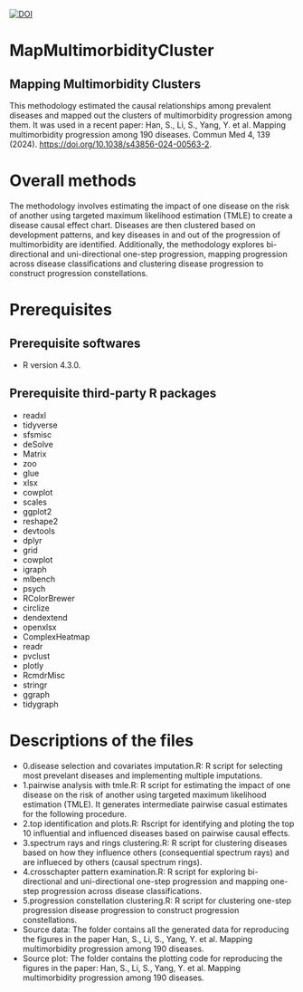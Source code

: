 [![DOI](https://zenodo.org/badge/743379362.svg)](https://zenodo.org/doi/10.5281/zenodo.11479811)
# MapMultimorbidityCluster
## Mapping Multimorbidity Clusters
This methodology estimated the causal relationships among prevalent diseases and mapped out the clusters of multimorbidity progression among them. It was used in a recent paper: Han, S., Li, S., Yang, Y. et al. Mapping multimorbidity progression among 190 diseases. Commun Med 4, 139 (2024). https://doi.org/10.1038/s43856-024-00563-2.

# Overall methods

The methodology involves estimating the impact of one disease on the risk of another using targeted maximum likelihood estimation (TMLE) to create a disease causal effect chart. Diseases are then clustered based on development patterns, and key diseases in and out of the progression of multimorbidity are identified. Additionally, the methodology explores bi-directional and uni-directional one-step progression, mapping progression across disease classifications and clustering disease progression to construct progression constellations.

# Prerequisites
## Prerequisite softwares 
* R version 4.3.0.
## Prerequisite third-party R packages
* readxl
* tidyverse
* sfsmisc
* deSolve
* Matrix
* zoo
* glue
* xlsx
* cowplot
* scales
* ggplot2
* reshape2
* devtools
* dplyr
* grid
* cowplot
* igraph
* mlbench
* psych
* RColorBrewer
* circlize
* dendextend
* openxlsx
* ComplexHeatmap
* readr
* pvclust
* plotly
* RcmdrMisc
* stringr
* ggraph
* tidygraph

# Descriptions of the files
*  0.disease selection and covariates imputation.R: R script for selecting most prevelant diseases and implementing multiple imputations.
*  1.pairwise analysis with tmle.R: R script for estimating the impact of one disease on the risk of another using targeted maximum likelihood estimation (TMLE). It generates intermediate pairwise casual estimates for the following procedure.
*  2.top identification and plots.R: Rscript for identifying and ploting the top 10 influential and influenced diseases based on pairwise causal effects. 
*  3.spectrum rays and rings clustering.R: R script for clustering diseases based on how they influence others (consequential spectrum rays) and are influeced by others (causal spectrum rings).
*  4.crosschapter pattern examination.R: R script for exploring bi-directional and uni-directional one-step progression and mapping one-step progression across disease classifications.
*  5.progression constellation clustering.R: R script for clustering one-step progression disease progression to construct progression constellations.
* Source data: The folder contains all the generated data for reproducing the figures in the paper Han, S., Li, S., Yang, Y. et al. Mapping multimorbidity progression among 190 diseases.
* Source plot: The folder contains the plotting code for reproducing the figures in the paper: Han, S., Li, S., Yang, Y. et al. Mapping multimorbidity progression among 190 diseases.

